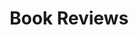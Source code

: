 ---
link: /book-reviews
title: Book Reviews
layout: null
permalink: null
order: 3
external: false
type: internal
visible: true
---